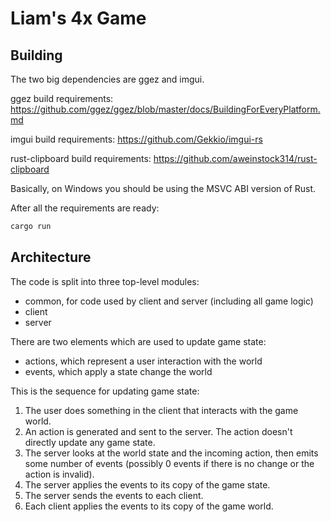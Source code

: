 # Liam's 4x Game

## Building

The two big dependencies are ggez and imgui.

ggez build requirements:
https://github.com/ggez/ggez/blob/master/docs/BuildingForEveryPlatform.md

imgui build requirements:
https://github.com/Gekkio/imgui-rs

rust-clipboard build requirements:
https://github.com/aweinstock314/rust-clipboard

Basically, on Windows you should be using the MSVC ABI version of Rust.

After all the requirements are ready:
```sh
cargo run
```

## Architecture

The code is split into three top-level modules:

* common, for code used by client and server (including all game logic)
* client
* server

There are two elements which are used to update game state:

* actions, which represent a user interaction with the world
* events, which apply a state change the world

This is the sequence for updating game state:
1. The user does something in the client that interacts with the game world.
1. An action is generated and sent to the server. The action doesn't directly update any game state.
1. The server looks at the world state and the incoming action, then emits some number of events
  (possibly 0 events if there is no change or the action is invalid).
1. The server applies the events to its copy of the game state.
1. The server sends the events to each client.
1. Each client applies the events to its copy of the game world.
